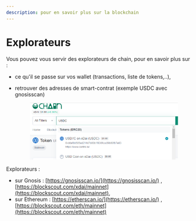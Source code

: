 ```yaml
---
description: pour en savoir plus sur la blockchain
---
```


# Explorateurs

Vous pouvez vous servir des explorateurs de chain, pour en savoir plus sur : &#x20;

* ce qu'il se passe sur vos wallet (transactions, liste de tokens,..),
*   retrouver des adresses de smart-contrat (exemple USDC avec gnosisscan)

    <figure><img src="../../.gitbook/assets/image (109).png" alt=""><figcaption></figcaption></figure>

Explorateurs :&#x20;

* sur Gnosis : [https://gnosisscan.io/](https://gnosisscan.io/) , [https://blockscout.com/xdai/mainnet](https://blockscout.com/xdai/mainnet),
* sur Ethereum : [https://etherscan.io/](https://etherscan.io/) , [https://blockscout.com/eth/mainnet](https://blockscout.com/eth/mainnet)
